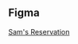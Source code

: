 ## Figma 
[Sam's Reservation](https://www.figma.com/design/Bx37ObZix4zC0NbGJWvjBh/Untitled?t=ottyJ3UTWp9t1tGj-1)
